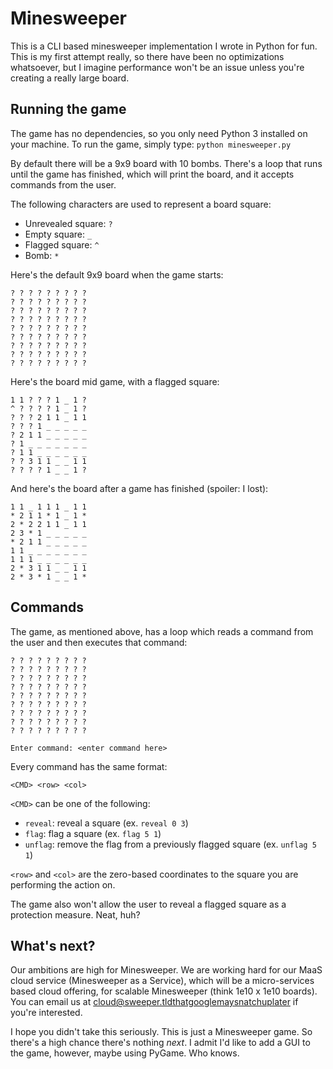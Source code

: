 # Minesweeper

This is a CLI based minesweeper implementation I wrote in Python for fun. This is my first attempt really, so there
have been no optimizations whatsoever, but I imagine performance won't be an issue unless you're creating a really
large board.

## Running the game

The game has no dependencies, so you only need Python 3 installed on your machine. To run the game, simply type:
`python minesweeper.py`

By default there will be a 9x9 board with 10 bombs. There's a loop that runs until the game has finished, which will
print the board, and it accepts commands from the user.

The following characters are used to represent a board square:
* Unrevealed square: `?`
* Empty square: `_`
* Flagged square: `^`
* Bomb: `*`

Here's the default 9x9 board when the game starts:

```text
? ? ? ? ? ? ? ? ?
? ? ? ? ? ? ? ? ?
? ? ? ? ? ? ? ? ?
? ? ? ? ? ? ? ? ?
? ? ? ? ? ? ? ? ?
? ? ? ? ? ? ? ? ?
? ? ? ? ? ? ? ? ?
? ? ? ? ? ? ? ? ?
? ? ? ? ? ? ? ? ?
```

Here's the board mid game, with a flagged square:
```text
1 1 ? ? ? 1 _ 1 ?
^ ? ? ? ? 1 _ 1 ?
? ? ? 2 1 1 _ 1 1
? ? ? 1 _ _ _ _ _
? 2 1 1 _ _ _ _ _
? 1 _ _ _ _ _ _ _
? 1 1 _ _ _ _ _ _
? ? 3 1 1 _ _ 1 1
? ? ? ? 1 _ _ 1 ?
```

And here's the board after a game has finished (spoiler: I lost):

```text
1 1 _ 1 1 1 _ 1 1
* 2 1 1 * 1 _ 1 *
2 * 2 2 1 1 _ 1 1
2 3 * 1 _ _ _ _ _
* 2 1 1 _ _ _ _ _
1 1 _ _ _ _ _ _ _
1 1 1 _ _ _ _ _ _
2 * 3 1 1 _ _ 1 1
2 * 3 * 1 _ _ 1 *
```

## Commands

The game, as mentioned above, has a loop which reads a command from the user and then executes that command:

```text
? ? ? ? ? ? ? ? ?
? ? ? ? ? ? ? ? ?
? ? ? ? ? ? ? ? ?
? ? ? ? ? ? ? ? ?
? ? ? ? ? ? ? ? ?
? ? ? ? ? ? ? ? ?
? ? ? ? ? ? ? ? ?
? ? ? ? ? ? ? ? ?
? ? ? ? ? ? ? ? ?

Enter command: <enter command here>
```

Every command has the same format:
```text
<CMD> <row> <col>
```

`<CMD>` can be one of the following:
* `reveal`: reveal a square (ex. `reveal 0 3`)
* `flag`: flag a square (ex. `flag 5 1`)
* `unflag`: remove the flag from a previously flagged square (ex. `unflag 5 1`)

`<row>` and `<col>` are the zero-based coordinates to the square you are performing the action on.

The game also won't allow the user to reveal a flagged square as a protection measure. Neat, huh?

## What's next?

Our ambitions are high for Minesweeper. We are working hard for our MaaS cloud service (Minesweeper as a Service),
which will be a micro-services based cloud offering, for scalable Minesweeper (think 1e10 x 1e10 boards). You can email
us at cloud@sweeper.tldthatgooglemaysnatchuplater if you're interested.

I hope you didn't take this seriously. This is just a Minesweeper game. So there's a high chance there's nothing _next_.
I admit I'd like to add a GUI to the game, however, maybe using PyGame. Who knows.